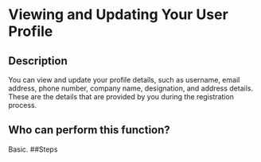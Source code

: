 # Viewing and Updating Your User Profile
## Description
You can view and update your profile details, such as username, email address, phone number, company name, designation, and address details. These are the details that are provided by you during the registration process.
## Who can perform this function?
Basic.
##Steps
